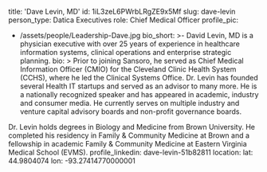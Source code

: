title: 'Dave Levin, MD'
id: 1iL3zeL6PWrbLRgZE9x5Mf
slug: dave-levin
person_type: Datica Executives
role: Chief Medical Officer
profile_pic:
  - /assets/people/Leadership-Dave.jpg
bio_short: >-
  David Levin, MD is a physician executive with over 25 years of experience in
  healthcare information systems, clinical operations and enterprise strategic
  planning.
bio: >
  Prior to joining Sansoro, he served as Chief Medical Information Officer
  (CMIO) for the Cleveland Clinic Health System (CCHS), where he led the
  Clinical Systems Office. Dr. Levin has founded several Health IT startups and
  served as an advisor to many more. He is a nationally recognized speaker and
  has appeared in academic, industry and consumer media. He currently serves on
  multiple industry and venture capital advisory boards and non-profit
  governance boards.


  Dr. Levin holds degrees in Biology and Medicine from Brown University. He
  completed his residency in Family & Community Medicine at Brown and a
  fellowship in academic Family & Community Medicine at Eastern Virginia Medical
  School (EVMS).
profile_linkedin: dave-levin-51b82811
location:
  lat: 44.9804074
  lon: -93.27414770000001
